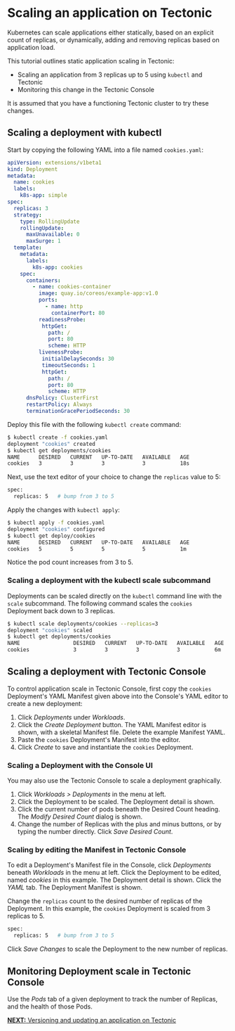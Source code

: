 # Scaling an application on Tectonic

Kubernetes can scale applications either statically, based on an explicit count of replicas, or dynamically, adding and removing replicas based on application load.

This tutorial outlines static application scaling in Tectonic:

* Scaling an application from 3 replicas up to 5 using `kubectl` and Tectonic
* Monitoring this change in the Tectonic Console

It is assumed that you have a functioning Tectonic cluster to try these changes.

## Scaling a deployment with kubectl

Start by copying the following YAML into a file named `cookies.yaml`:

```yaml
apiVersion: extensions/v1beta1
kind: Deployment
metadata:
  name: cookies
  labels:
    k8s-app: simple
spec:
  replicas: 3
  strategy:
    type: RollingUpdate
    rollingUpdate:
      maxUnavailable: 0
      maxSurge: 1
  template:
    metadata:
      labels:
        k8s-app: cookies
    spec:
      containers:
        - name: cookies-container
          image: quay.io/coreos/example-app:v1.0
          ports:
            - name: http
              containerPort: 80
          readinessProbe:
           httpGet:
             path: /
             port: 80
             scheme: HTTP
          livenessProbe:
           initialDelaySeconds: 30
           timeoutSeconds: 1
           httpGet:
             path: /
             port: 80
             scheme: HTTP
      dnsPolicy: ClusterFirst
      restartPolicy: Always
      terminationGracePeriodSeconds: 30
```

Deploy this file with the following `kubectl create` command:

```sh
$ kubectl create -f cookies.yaml
deployment "cookies" created
$ kubectl get deployments/cookies
NAME      DESIRED   CURRENT   UP-TO-DATE   AVAILABLE   AGE
cookies   3         3         3            3           18s
```

Next, use the text editor of your choice to change the `replicas` value to 5:

```sh
spec:
  replicas: 5   # bump from 3 to 5
```

Apply the changes with `kubectl apply`:

```sh
$ kubectl apply -f cookies.yaml
deployment "cookies" configured
$ kubectl get deploy/cookies
NAME      DESIRED   CURRENT   UP-TO-DATE   AVAILABLE   AGE
cookies   5         5         5            5           1m
```

Notice the pod count increases from 3 to 5.

### Scaling a deployment with the kubectl scale subcommand

Deployments can be scaled directly on the `kubectl` command line with the `scale` subcommand. The following command scales the `cookies` Deployment back down to 3 replicas.

```sh
$ kubectl scale deployments/cookies --replicas=3
deployment "cookies" scaled
$ kubectl get deployments/cookies
NAME                 DESIRED   CURRENT   UP-TO-DATE   AVAILABLE   AGE
cookies              3         3         3            3           6m
```

## Scaling a deployment with Tectonic Console

To control application scale in Tectonic Console, first copy the `cookies` Deployment's YAML Manifest given above into the Console's YAML editor to create a new deployment:

1. Click *Deployments* under *Workloads*.
2. Click the *Create Deployment* button. The YAML Manifest editor is shown, with a skeletal Manifest file. Delete the example Manifest YAML.
3. Paste the `cookies` Deployment's Manifest into the editor.
4. Click *Create* to save and instantiate the `cookies` Deployment.

### Scaling a Deployment with the Console UI

You may also use the Tectonic Console to scale a deployment graphically.

1. Click *Workloads > Deployments* in the menu at left.
2. Click the Deployment to be scaled. The Deployment detail is shown.
3. Click the current number of pods beneath the Desired Count heading. The *Modify Desired Count* dialog is shown.
4. Change the number of Replicas with the plus and minus buttons, or by typing the number directly. Click *Save Desired Count*.

### Scaling by editing the Manifest in Tectonic Console

To edit a Deployment's Manifest file in the Console, click *Deployments* beneath *Workloads* in the menu at left. Click the Deployment to be edited, named *cookies* in this example. The Deployment detail is shown. Click the *YAML* tab. The Deployment Manifest is shown.

Change the `replicas` count to the desired number of replicas of the Deployment. In this example, the `cookies` Deployment is scaled from 3 replicas to 5.

```sh
spec:
  replicas: 5   # bump from 3 to 5
```

Click *Save Changes* to scale the Deployment to the new number of replicas.

## Monitoring Deployment scale in Tectonic Console

Use the *Pods* tab of a given deployment to track the number of Replicas, and the health of those Pods.

[**NEXT:** Versioning and updating an application on Tectonic][versioning-app]


[versioning-app]: rolling-deployments.md
